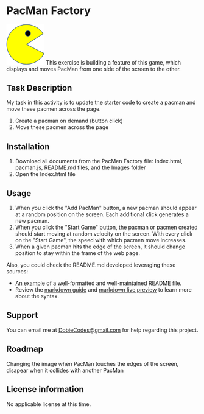 # PacMan Factory
<img src="PacMan1.png" width='100'>
This exercise is building a feature of this game, which displays and moves PacMan from one side of the screen to the other. 

## Task Description

My task in this activity is to update the starter code to create a pacman and move these pacmen across the page.

1. Create a pacman on demand (button click) 
2. Move these pacmen across the page


 ## Installation

1. Download all documents from the PacMen Factory file: Index.html, pacman.js, README.md files, and the Images folder
2. Open the Index.html file

 ## Usage

1. When you click the "Add PacMan" button, a new pacman should appear at a random position on the screen. Each additional click generates a new pacman.
2. When you click the "Start Game" button, the pacman or pacmen created should start moving at random velocity on the screen. With every click on the "Start Game", the speed with which pacmen move increases.
3. When a given pacman hits the edge of the screen, it should change position to stay within the frame of the web page.

 Also, you could check the README.md developed leveraging these sources:
 * [An example](https://github.com/FortAwesome/Font-Awesome/blob/master/README.md) of a well-formatted and well-maintained README file.
 * Review the [markdown guide](https://www.markdownguide.org/basic-syntax/) and [markdown live preview](https://markdownlivepreview.com/) to learn more about the syntax.

## Support

You can email me at DobieCodes@gmail.com for help regarding this project. 

## Roadmap

Changing the image when PacMan touches the edges of the screen, disapear when it collides with another PacMan

## License information
No applicable license at this time. 
